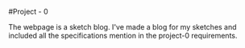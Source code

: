 #Project - 0

The webpage is a sketch blog. I've made a blog for my sketches and included all the specifications mention in the project-0 requirements.

